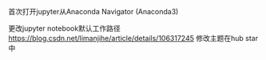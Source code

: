 首次打开jupyter从Anaconda Navigator (Anaconda3)

更改jupyter notebook默认工作路径
https://blog.csdn.net/limanjihe/article/details/106317245
修改主题在hub star中
